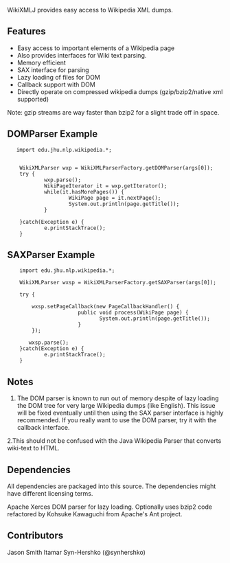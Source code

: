 WikiXMLJ provides easy access to Wikipedia XML dumps.

Features
--------

* Easy access to important elements of a Wikipedia page
* Also provides interfaces for Wiki text parsing.
* Memory efficient
* SAX interface for parsing
* Lazy loading of files for DOM
* Callback support with DOM
* Directly operate on compressed wikipedia dumps (gzip/bzip2/native xml supported)

Note: gzip streams are way faster than bzip2 for a slight trade off in space.

DOMParser Example
-----------------

       import edu.jhu.nlp.wikipedia.*;


        WikiXMLParser wxp = WikiXMLParserFactory.getDOMParser(args[0]);
        try {
                wxp.parse();
                WikiPageIterator it = wxp.getIterator();
                while(it.hasMorePages()) {
                        WikiPage page = it.nextPage();
                        System.out.println(page.getTitle());
                }

        }catch(Exception e) {
                e.printStackTrace();
        }


SAXParser Example
-----------------

        import edu.jhu.nlp.wikipedia.*;

        WikiXMLParser wxsp = WikiXMLParserFactory.getSAXParser(args[0]);
                
        try {
                  
            wxsp.setPageCallback(new PageCallbackHandler() { 
                           public void process(WikiPage page) {
                                  System.out.println(page.getTitle());
                           }
            });
                
           wxsp.parse();
        }catch(Exception e) {
                e.printStackTrace();
        }

Notes
-----

1. The DOM parser is known to run out of memory despite of lazy loading the DOM tree for very large Wikipedia dumps (like English). This issue will be fixed eventually until then using the SAX parser interface is highly recommended. If you really want to use the DOM parser, try it with the callback interface.

2.This should not be confused with the Java Wikipedia Parser that converts wiki-text to HTML.

Dependencies
------------

All dependencies are packaged into this source. The dependencies might have different licensing terms.

Apache Xerces DOM parser for lazy loading.
Optionally uses bzip2 code refactored by Kohsuke Kawaguchi from Apache's Ant project.

Contributors
------------
Jason Smith
Itamar Syn-Hershko (@synhershko)
